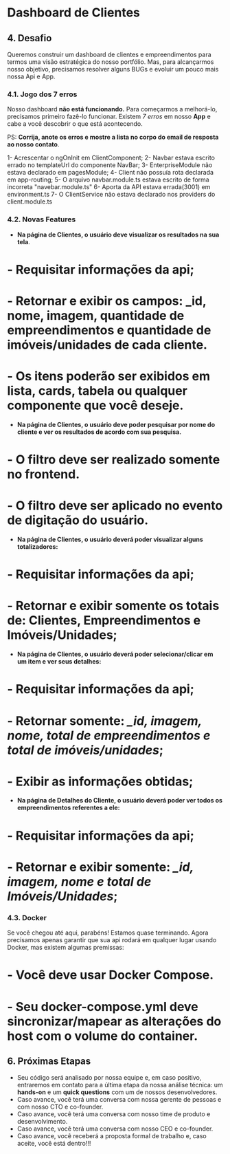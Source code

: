 # Dashboard de Clientes

## 4. Desafio
Queremos construir um dashboard de clientes e empreendimentos para termos uma visão estratégica do nosso portfólio. Mas, para alcançarmos nosso objetivo, precisamos resolver alguns BUGs e evoluir um pouco mais nossa Api e App.

### 4.1. Jogo dos 7 erros

Nosso dashboard **não está funcionando.** Para começarmos a melhorá-lo, precisamos primeiro fazê-lo funcionar. Existem _7 erros_ em nosso **App** e cabe a você descobrir o que está acontecendo.

PS: **Corrija, anote os erros e mostre a lista no corpo do email de resposta ao nosso contato**.

1- Acrescentar o ngOnInit em ClientComponent;
2- Navbar estava escrito errado no templateUrl do componente NavBar;
3- EnterpriseModule não estava declarado em pagesModule;
4- Client não possuía rota declarada em app-routing; 
5- O arquivo navbar.module.ts estava escrito de forma incorreta "navebar.module.ts"
6- Aporta da API estava errada(3001) em environment.ts
7- O ClientService não estava declarado nos providers do client.module.ts


### 4.2. Novas Features


- **Na página de Clientes, o usuário deve visualizar os resultados na sua tela**.
#  - Requisitar informações da api;
#  - Retornar e exibir os campos: _id, nome, imagem, quantidade de empreendimentos e quantidade de imóveis/unidades de cada cliente.
#  - Os itens poderão ser exibidos em lista, cards, tabela ou qualquer componente que você deseje.
    
- **Na página de Clientes, o usuário deve poder pesquisar por nome do cliente e ver os resultados de acordo com sua pesquisa.**
#  - O filtro deve ser realizado somente no frontend.
#  - O filtro deve ser aplicado no evento de digitação do usuário.
    
- **Na página de Clientes, o usuário deverá poder visualizar alguns totalizadores:**
#  - Requisitar informações da api;
# - Retornar e exibir somente os totais de: Clientes, Empreendimentos e Imóveis/Unidades;
    
- **Na página de Clientes, o usuário deverá poder selecionar/clicar em um item e ver seus detalhes:**
#  - Requisitar informações da api;
#  - Retornar somente: _\_id, imagem, nome, total de empreendimentos e total de imóveis/unidades_;
#  - Exibir as informações obtidas;

- **Na página de Detalhes do Cliente, o usuário deverá poder ver todos os empreendimentos referentes a ele:**
#  - Requisitar informações da api;
#  - Retornar e exibir somente: _\_id, imagem, nome e total de Imóveis/Unidades_;

### 4.3. Docker
Se você chegou até aqui, parabéns! Estamos quase terminando. Agora precisamos apenas garantir que sua api rodará em qualquer lugar usando Docker, mas existem algumas premissas:
# - Você **deve usar** Docker Compose.
# - Seu docker-compose.yml deve sincronizar/mapear as alterações do host com o volume do container.
 


## 6. Próximas Etapas
- Seu código será analisado por nossa equipe e, em caso positivo, entraremos em contato para a última etapa da nossa análise técnica: um **hands-on** e um **quick questions** com um de nossos desenvolvedores.
- Caso avance, você terá uma conversa com nossa gerente de pessoas e com nosso CTO e co-founder.
- Caso avance, você terá uma conversa com nosso time de produto e desenvolvimento.
- Caso avance, você terá uma conversa com nosso CEO e co-founder.
- Caso avance, você receberá a proposta formal de trabalho e, caso aceite, você está dentro!!!
